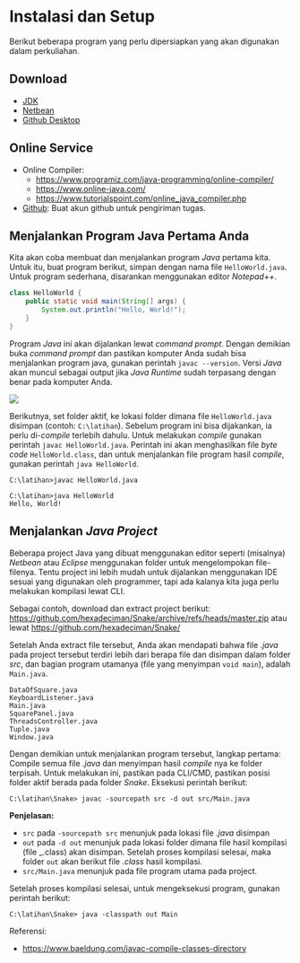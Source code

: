 # Instalasi dan Setup
Berikut beberapa program yang perlu dipersiapkan yang akan digunakan dalam perkuliahan.

## Download
- [JDK](https://www.oracle.com/id/java/technologies/downloads/)
- [Netbean](https://netbeans.apache.org/download/index.html)
- [Github Desktop](https://desktop.github.com/)

## Online Service
- Online Compiler:
  - https://www.programiz.com/java-programming/online-compiler/
  - https://www.online-java.com/
  - https://www.tutorialspoint.com/online_java_compiler.php
- [Github](https://github.com): Buat akun github untuk pengiriman tugas.

## Menjalankan Program Java Pertama Anda

Kita akan coba membuat dan menjalankan program _Java_ pertama kita. Untuk itu, buat program berikut, simpan dengan nama file `HelloWorld.java`. Untuk program sederhana, disarankan menggunakan editor _Notepad++_.

```java
class HelloWorld {
    public static void main(String[] args) {
        System.out.println("Hello, World!"); 
    }
}
```

Program _Java_ ini akan dijalankan lewat _command prompt_. Dengan demikian buka _command prompt_ dan pastikan komputer Anda sudah bisa menjalankan program java, gunakan perintah `javac --version`. Versi _Java_ akan muncul sebagai output jika _Java Runtime_ sudah terpasang dengan benar pada komputer Anda.

![](images/02-javac-version.png)

Berikutnya, set folder aktif, ke lokasi folder dimana file `HelloWorld.java` disimpan (contoh: `C:\latihan`).
Sebelum program ini bisa dijakankan, ia perlu di-_compile_ terlebih dahulu. Untuk melakukan _compile_ gunakan perintah `javac HelloWorld.java`. Perintah ini akan menghasilkan file _byte code_ `HelloWorld.class`, dan untuk menjalankan file program hasil _compile_, gunakan perintah `java HelloWorld`.

```
C:\latihan>javac HelloWorld.java

C:\latihan>java HelloWorld
Hello, World!

```

## Menjalankan _Java Project_

Beberapa project Java yang dibuat menggunakan editor seperti (misalnya) _Netbean_ atau _Eclipse_ menggunakan folder untuk mengelompokan file-filenya. Tentu project ini lebih mudah untuk dijalankan menggunakan IDE sesuai yang digunakan oleh programmer, tapi ada kalanya kita juga perlu melakukan kompilasi lewat CLI.

Sebagai contoh, download dan extract project berikut: https://github.com/hexadeciman/Snake/archive/refs/heads/master.zip atau lewat https://github.com/hexadeciman/Snake/

Setelah Anda extract file tersebut, Anda akan mendapati bahwa file _.java_ pada project tersebut terdiri lebih dari berapa file dan disimpan dalam folder _src_, dan bagian program utamanya (file yang menyimpan `void main`), adalah `Main.java`.

```
DataOfSquare.java
KeyboardListener.java
Main.java
SquarePanel.java
ThreadsController.java
Tuple.java
Window.java
```

Dengan demikian untuk menjalankan program tersebut, langkap pertama: Compile semua file _.java_ dan menyimpan hasil _compile_ nya ke folder terpisah. Untuk melakukan ini, pastikan pada CLI/CMD, pastikan posisi folder aktif berada pada folder _Snake_. Eksekusi perintah berikut:

```
C:\latihan\Snake> javac -sourcepath src -d out src/Main.java
```

**Penjelasan:**
* `src` pada `-sourcepath src` menunjuk pada lokasi file _.java_ disimpan
* `out` pada `-d out` menunjuk pada lokasi folder dimana file hasil kompilasi (file _.class) akan disimpan. Setelah proses kompilasi selesai, maka folder `out` akan berikut file _.class_ hasil kompilasi.
* `src/Main.java` menunjuk pada file program utama pada project.

Setelah proses kompilasi selesai, untuk mengeksekusi program, gunakan perintah berikut:

```
C:\latihan\Snake> java -classpath out Main
```

Referensi:
* https://www.baeldung.com/javac-compile-classes-directory